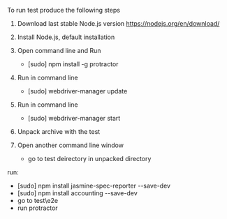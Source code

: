 To run test produce the following steps

1. Download last stable Node.js version 
https://nodejs.org/en/download/

2. Install Node.js, default installation 

3. Open command line and Run
   - [sudo] npm install -g protractor


4. Run in command line
   - [sudo] webdriver-manager update

5. Run in command line
   - [sudo] webdriver-manager start

6. Unpack archive with the test

7. Open another command line window 
   - go to test deirectory in unpacked directory
   
 run:
   - [sudo] npm install jasmine-spec-reporter --save-dev
   - [sudo] npm install accounting  --save-dev
   - go to test\e2e
   - run protractor
